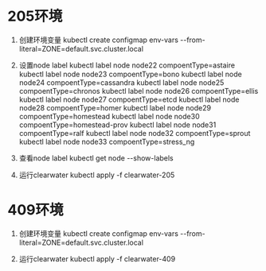 # 205环境
1. 创建环境变量
kubectl create configmap env-vars --from-literal=ZONE=default.svc.cluster.local

2. 设置node label
kubectl label node node22 compoentType=astaire
kubectl label node node23 compoentType=bono
kubectl label node node24 compoentType=cassandra
kubectl label node node25 compoentType=chronos
kubectl label node node26 compoentType=ellis
kubectl label node node27 compoentType=etcd
kubectl label node node28 compoentType=homer
kubectl label node node29 compoentType=homestead
kubectl label node node30 compoentType=homestead-prov
kubectl label node node31 compoentType=ralf
kubectl label node node32 compoentType=sprout
kubectl label node node33 compoentType=stress_ng

3. 查看node label
kubectl get node --show-labels

4. 运行clearwater
kubectl apply -f clearwater-205

# 409环境
1. 创建环境变量
kubectl create configmap env-vars --from-literal=ZONE=default.svc.cluster.local

2. 运行clearwater
kubectl apply -f clearwater-409